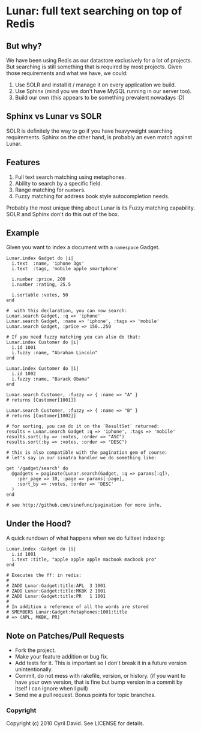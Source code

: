 Lunar: full text searching on top of Redis
==========================================

But why?
--------
We have been using Redis as our datastore exclusively for a lot of projects.
But searching is still something that is required by most projects. Given
those requirements and what we have, we could:

1. Use SOLR and install it / manage it on every application we build.
2. Use Sphinx (mind you we don't have MySQL running in our server too).
3. Build our own (this appears to be something prevalent nowadays :D)

Sphinx vs Lunar vs SOLR
-----------------------
SOLR is definitely the way to go if you have heavyweight searching requirements.
Sphinx on the other hand, is probably an even match against Lunar.

Features
--------

1. Full text search matching using metaphones.
2. Ability to search by a specific field.
3. Range matching for `number`s.
4. Fuzzy matching for address book style autocompletion needs.

Probably the most unique thing about Lunar is its Fuzzy matching
capability. SOLR and Sphinx don't do this out of the box.

Example
-------
Given you want to index a document with a `namespace` Gadget.

    Lunar.index Gadget do |i|
      i.text  :name, 'iphone 3gs'
      i.text  :tags, 'mobile apple smartphone'

      i.number :price, 200
      i.number :rating, 25.5

      i.sortable :votes, 50
    end

    #  with this declaration, you can now search:
    Lunar.search Gadget, :q => 'iphone'
    Lunar.search Gadget, :name => 'iphone', :tags => 'mobile'
    Lunar.search Gadget, :price => 150..250

    # If you need fuzzy matching you can also do that:
    Lunar.index Customer do |i|
      i.id 1001
      i.fuzzy :name, "Abraham Lincoln"
    end

    Lunar.index Customer do |i|
      i.id 1002
      i.fuzzy :name, "Barack Obama"
    end

    Lunar.search Customer, :fuzzy => { :name => "A" }
    # returns [Customer[1001]]

    Lunar.search Customer, :fuzzy => { :name => "B" }
    # returns [Customer[1002]]

    # for sorting, you can do it on the `ResultSet` returned:
    results = Lunar.search Gadget :q => 'iphone', :tags => 'mobile'
    results.sort(:by => :votes, :order => "ASC")
    results.sort(:by => :votes, :order => "DESC")

    # this is also compatible with the pagination gem of course:
    # let's say in our sinatra handler we do something like:

    get '/gadget/search' do
      @gadgets = paginate(Lunar.search(Gadget, :q => params[:q]),
        :per_page => 10, :page => params[:page],
        :sort_by => :votes, :order => 'DESC'
      )
    end

    # see http://github.com/sinefunc/pagination for more info.

Under the Hood?
---------------
A quick rundown of what happens when we do fulltext indexing:

    Lunar.index :Gadget do |i|
      i.id 1001
      i.text :title, "apple apple apple macbook macbook pro"
    end

    # Executes the ff: in redis:
    #
    # ZADD Lunar:Gadget:title:APL  3 1001
    # ZADD Lunar:Gadget:title:MKBK 2 1001
    # ZADD Lunar:Gadget:title:PR   1 1001
    #
    # In addition a reference of all the words are stored
    # SMEMBERS Lunar:Gadget:Metaphones:1001:title
    # => (APL, MKBK, PR)

Note on Patches/Pull Requests
-----------------------------

* Fork the project.
* Make your feature addition or bug fix.
* Add tests for it. This is important so I don't break it in a
  future version unintentionally.
* Commit, do not mess with rakefile, version, or history.
  (if you want to have your own version, that is fine but bump version in a
  commit by itself I can ignore when I pull)
* Send me a pull request. Bonus points for topic branches.

### Copyright

Copyright (c) 2010 Cyril David. See LICENSE for details.
